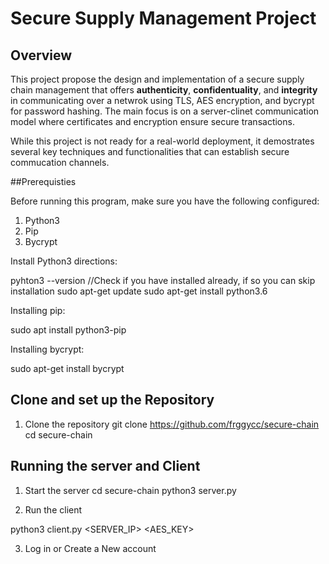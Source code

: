 # Secure Supply Management Project

## Overview
This project propose the design and implementation of a secure supply chain management that offers
**authenticity**, **confidentuality**, and **integrity** in communicating over a netwrok using TLS,
AES encryption, and bycrypt for password hashing. The main focus is on a server-clinet communication model where certificates and encryption ensure secure transactions. 

While this project is not ready for a real-world deployment, it demostrates several key techniques
and functionalities that can establish secure commucation channels.

##Prerequisties

Before running this program, make sure you have the following configured:
1. Python3
2. Pip
3. Bycrypt

Install Python3 directions:

  pyhton3 --version //Check if you have installed already, if so you can skip installation
  sudo apt-get update
  sudo apt-get install python3.6

Installing pip:

  sudo apt install python3-pip

Installing bycrypt:

  sudo apt-get install bycrypt

## Clone and set up the Repository

1. Clone the repository
  git clone https://github.com/frggycc/secure-chain
  cd secure-chain

## Running the server and Client
1. Start the server
cd secure-chain
python3 server.py

2. Run the client

python3 client.py <SERVER_IP> <PORT> <AES_KEY>

3. Log in or Create a New account

